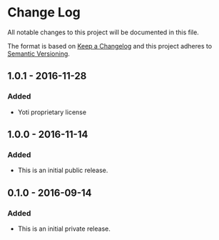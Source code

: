 # Change Log
All notable changes to this project will be documented in this file.

The format is based on [Keep a Changelog](http://keepachangelog.com/)
and this project adheres to [Semantic Versioning](http://semver.org/).

## 1.0.1 - 2016-11-28
### Added
- Yoti proprietary license

## 1.0.0 - 2016-11-14
### Added
- This is an initial public release.

## 0.1.0 - 2016-09-14
### Added
- This is an initial private release.
